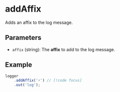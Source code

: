 # addAffix
Adds an affix to the log message.

## Parameters
- `affix` (string): The **affix** to add to the log message.

## Example
```typescript
logger
    .addAffix('⚡') // [!code focus]
    .out('log');
```
